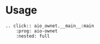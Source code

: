 # Usage

```{eval-rst}
.. click:: aio_ownet.__main__:main
    :prog: aio-ownet
    :nested: full
```
